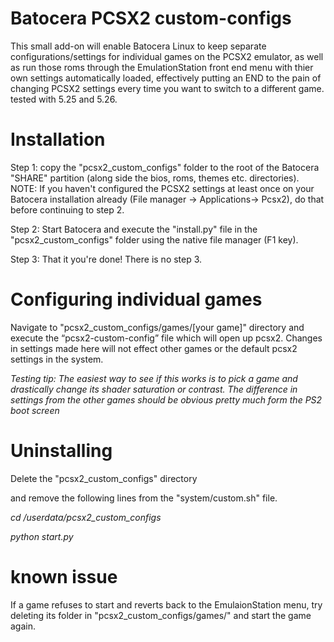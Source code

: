 # Batocera PCSX2 custom-configs 
This small add-on will enable Batocera Linux to keep separate configurations/settings for individual games on the PCSX2 emulator, as well as run those roms through the EmulationStation front end menu with thier own settings automatically loaded, effectively putting an END to the pain of changing PCSX2 settings every time you want to switch to a different game. tested with 5.25 and 5.26.

# Installation
Step 1: copy the "pcsx2_custom_configs" folder to the root of the Batocera "SHARE" partition (along side the bios, roms, themes etc. directories). NOTE: If you haven't configured the PCSX2 settings at least once on your Batocera installation already (File manager -> Applications-> Pcsx2), do that before continuing to step 2. 

Step 2: Start Batocera and execute the "install.py" file in the "pcsx2_custom_configs" folder using the native file manager (F1 key).

Step 3: That it you're done! There is no step 3.

# Configuring individual games
Navigate to "pcsx2_custom_configs/games/[your game]" directory and execute the “pcsx2-custom-config” file which will open up pcsx2. Changes in settings made here will not effect other games or the default pcsx2 settings in the system. 

*Testing tip: The easiest way to see if this works is to pick a game and drastically change its shader saturation or contrast. The difference in settings from the other games should be obvious pretty much form the PS2 boot screen*

# Uninstalling 
Delete the "pcsx2_custom_configs" directory 

and remove the following lines from the "system/custom.sh" file.

*cd /userdata/pcsx2_custom_configs*

*python start.py*

# known issue
If a game refuses to start and reverts back to the EmulaionStation menu, try deleting its folder in "pcsx2_custom_configs/games/" and start the game again.
